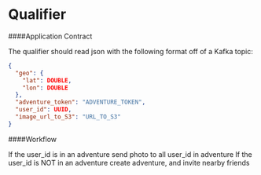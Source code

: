 Qualifier
==========
####Application Contract

The qualifier should read json with the following format off of a Kafka topic:

  ```json
  {
    "geo": {
      "lat": DOUBLE,
      "lon": DOUBLE
    },
    "adventure_token": "ADVENTURE_TOKEN",
    "user_id": UUID,
    "image_url_to_S3": "URL_TO_S3"
  }
  ```

####Workflow

If the user_id is in an adventure send photo to all user_id in adventure
If the user_id is NOT in an adventure create adventure, and invite nearby friends

